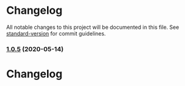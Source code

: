 # Changelog

All notable changes to this project will be documented in this file. See [standard-version](https://github.com/conventional-changelog/standard-version) for commit guidelines.

### [1.0.5](https://gitlab.com/ledgit/xoken-arch-gateway-client/compare/v1.0.4...v1.0.5) (2020-05-14)

# Changelog
